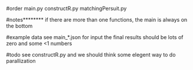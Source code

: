 #order
main.py
constructR.py
matchingPersuit.py

#notes********
if there are more than one functions, the main is always on the bottom

#example data
see main_*.json for input
the final results should be lots of zero and some <1 numbers

#todo
see constructR.py
and we should think some elegent way to do parallization